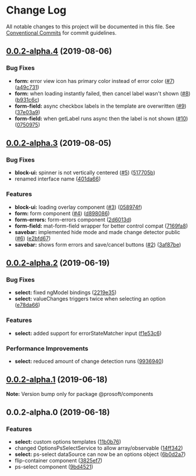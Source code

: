 # Change Log

All notable changes to this project will be documented in this file.
See [Conventional Commits](https://conventionalcommits.org) for commit guidelines.

## [0.0.2-alpha.4](https://github.com/prosoft-edv/components/compare/@prosoft/components@0.0.2-alpha.3...@prosoft/components@0.0.2-alpha.4) (2019-08-06)


### Bug Fixes

* **form:** error view icon has primary color instead of error color ([#7](https://github.com/prosoft-edv/components/issues/7)) ([a49c731](https://github.com/prosoft-edv/components/commit/a49c731))
* **form:** when loading instantly failed, then cancel label wasn't shown ([#8](https://github.com/prosoft-edv/components/issues/8)) ([b931c6c](https://github.com/prosoft-edv/components/commit/b931c6c))
* **form-field:** async checkbox labels in the template are overwritten ([#9](https://github.com/prosoft-edv/components/issues/9)) ([37e03a9](https://github.com/prosoft-edv/components/commit/37e03a9))
* **form-field:** when getLabel runs async then the label is not shown ([#10](https://github.com/prosoft-edv/components/issues/10)) ([0750975](https://github.com/prosoft-edv/components/commit/0750975))





## [0.0.2-alpha.3](https://github.com/prosoft-edv/components/compare/@prosoft/components@0.0.2-alpha.2...@prosoft/components@0.0.2-alpha.3) (2019-08-05)


### Bug Fixes

* **block-ui:** spinner is not vertically centered ([#5](https://github.com/prosoft-edv/components/issues/5)) ([517705b](https://github.com/prosoft-edv/components/commit/517705b))
* renamed interface name ([401da66](https://github.com/prosoft-edv/components/commit/401da66))


### Features

* **block-ui:** loading overlay component ([#3](https://github.com/prosoft-edv/components/issues/3)) ([058974f](https://github.com/prosoft-edv/components/commit/058974f))
* **form:** form component ([#4](https://github.com/prosoft-edv/components/issues/4)) ([d898086](https://github.com/prosoft-edv/components/commit/d898086))
* **form-errors:** form-errors component ([2d6013d](https://github.com/prosoft-edv/components/commit/2d6013d))
* **form-field:** mat-form-field wrapper for better control compat ([7169fa8](https://github.com/prosoft-edv/components/commit/7169fa8))
* **savebar:** implemented hide mode and made change detector public ([#6](https://github.com/prosoft-edv/components/issues/6)) ([e2bfd67](https://github.com/prosoft-edv/components/commit/e2bfd67))
* **savebar:** shows form errors and save/cancel buttons ([#2](https://github.com/prosoft-edv/components/issues/2)) ([3af87be](https://github.com/prosoft-edv/components/commit/3af87be))





## [0.0.2-alpha.2](https://github.com/prosoft-edv/components/compare/@prosoft/components@0.0.2-alpha.1...@prosoft/components@0.0.2-alpha.2) (2019-06-19)


### Bug Fixes

* **select:** fixed ngModel bindings ([2219e35](https://github.com/prosoft-edv/components/commit/2219e35))
* **select:** valueChanges triggers twice when selecting an option ([e78da66](https://github.com/prosoft-edv/components/commit/e78da66))


### Features

* **select:** added support for errorStateMatcher input ([f1e53c6](https://github.com/prosoft-edv/components/commit/f1e53c6))


### Performance Improvements

* **select:** reduced amount of change detection runs ([9936940](https://github.com/prosoft-edv/components/commit/9936940))





## [0.0.2-alpha.1](https://github.com/prosoft-edv/components/compare/@prosoft/components@0.0.2-alpha.0...@prosoft/components@0.0.2-alpha.1) (2019-06-18)

**Note:** Version bump only for package @prosoft/components





## 0.0.2-alpha.0 (2019-06-18)


### Features

* **select:** custom options templates ([11b0b76](https://github.com/prosoft-edv/components/commit/11b0b76))
* changed OptionsPsSelectService to allow array/observable ([14ff342](https://github.com/prosoft-edv/components/commit/14ff342))
* **select:** ps-select dataSource can now be an options object ([6b0d2a7](https://github.com/prosoft-edv/components/commit/6b0d2a7))
* flip-container component ([3825ef7](https://github.com/prosoft-edv/components/commit/3825ef7))
* ps-select component ([9bd4521](https://github.com/prosoft-edv/components/commit/9bd4521))
